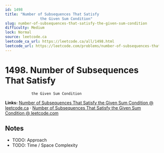 ```yaml
--- 
id: 1498
title: "Number of Subsequences That Satisfy
                the Given Sum Condition"
slug: number-of-subsequences-that-satisfy-the-given-sum-condition
difficulty: Medium
lock: Normal
source: leetcode.ca
leetcode_ca_url: https://leetcode.ca/all/1498.html
leetcode_url: https://leetcode.com/problems/number-of-subsequences-that-satisfy-the-given-sum-condition/
---
```


# 1498. Number of Subsequences That Satisfy
                the Given Sum Condition

**Links:** [Number of Subsequences That Satisfy
                the Given Sum Condition @ leetcode.ca](https://leetcode.ca/all/1498.html) · [Number of Subsequences That Satisfy
                the Given Sum Condition @ leetcode.com](https://leetcode.com/problems/number-of-subsequences-that-satisfy-the-given-sum-condition/)

## Notes
- TODO: Approach
- TODO: Time / Space Complexity
